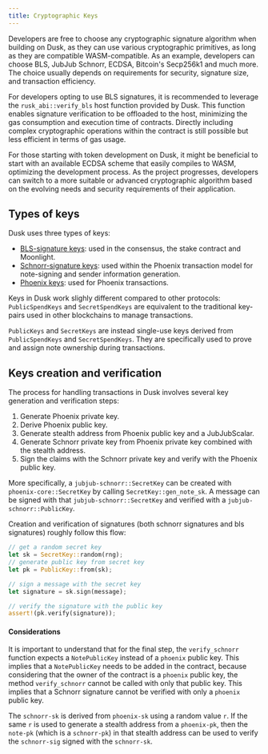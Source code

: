 ```yaml
---
title: Cryptographic Keys
---
```


Developers are free to choose any cryptographic signature algorithm when building on Dusk, as they can use various cryptographic primitives, as long as they are compatible WASM-compatible. As an example, developers can choose BLS, JubJub Schnorr, ECDSA, Bitcoin's Secp256k1 and much more. The choice usually depends on requirements for security, signature size, and transaction efficiency.

For developers opting to use BLS signatures, it is recommended to leverage the ```rusk_abi::verify_bls``` host function provided by Dusk. This function enables signature verification to be offloaded to the host, minimizing the gas consumption and execution time of contracts. Directly including complex cryptographic operations within the contract is still possible but less efficient in terms of gas usage.

For those starting with token development on Dusk, it might be beneficial to start with an available ECDSA scheme that easily compiles to WASM, optimizing the development process. As the project progresses, developers can switch to a more suitable or advanced cryptographic algorithm based on the evolving needs and security requirements of their application.

## Types of keys

Dusk uses three types of keys: 
- <a href="https://github.com/dusk-network/bls12_381-sign" target="_blank">BLS-signature keys</a>: used in the consensus, the stake contract and Moonlight.
- <a href="https://github.com/dusk-network/jubjub-schnorr" target="_blank">Schnorr-signature keys</a>: used within the Phoenix transaction model for note-signing and sender information generation.
- <a href="https://github.com/dusk-network/phoenix-core" target="_blank">Phoenix keys</a>: used for Phoenix transactions.

Keys in Dusk work slighly different compared to other protocols:
```PublicSpendKeys``` and ```SecretSpendKeys``` are equivalent to the traditional key-pairs used in other blockchains to manage transactions.

```PublicKeys``` and ```SecretKeys``` are instead single-use keys derived from ```PublicSpendKeys``` and ```SecretSpendKeys```. They are specifically used to prove and assign note ownership during transactions.

## Keys creation and verification
The process for handling transactions in Dusk involves several key generation and verification steps:

1) Generate Phoenix private key.
2) Derive Phoenix public key.
3) Generate stealth address from Phoenix public key and a JubJubScalar.
4) Generate Schnorr private key from Phoenix private key combined with the stealth address.
5) Sign the claims with the Schnorr private key and verify with the Phoenix public key.

More specifically, a ```jubjub-schnorr::SecretKey``` can be created with ```phoenix-core::SecretKey``` by calling ```SecretKey::gen_note_sk```. A message can be signed with that ```jubjub-schnorr::SecretKey``` and verified with a ```jubjub-schnorr::PublicKey```.

Creation and verification of signatures (both schnorr signatures and bls signatures) roughly follow this flow:
```rust
// get a random secret key
let sk = SecretKey::random(rng);
// generate public key from secret key
let pk = PublicKey::from(sk);

// sign a message with the secret key
let signature = sk.sign(message);

// verify the signature with the public key
assert!(pk.verify(signature));
```

#### Considerations

It is important to understand that for the final step, the ```verify_schnorr``` function expects a ```NotePublicKey``` instead of a ```phoenix``` public key. This implies that a ```NotePublicKey``` needs to be added in the contract, because considering that the owner of the contract is a ```phoenix``` public key, the method ```verify_schnorr``` cannot be called with only that public key.
This implies that a Schnorr signature cannot be verified with only a ```phoenix``` public key. 

The ```schnorr-sk``` is derived from ```phoenix-sk``` using a random value ```r```. If the same ```r``` is used to generate a stealth address from a ```phoenix-pk```, then the ```note-pk``` (which is a ```schnorr-pk```) in that stealth address can be used to verify the ```schnorr-sig``` signed with the ```schnorr-sk```.
